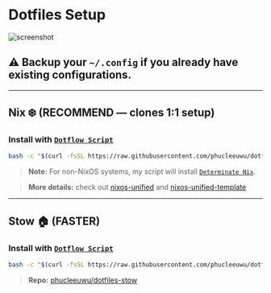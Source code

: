# **Dotfiles Setup**

![screenshot](https://github.com/user-attachments/assets/f18f5f01-6473-4a32-840a-774ee6e827cb)

## ⚠️ Backup your `~/.config` if you already have existing configurations.

---

## **Nix ❄️ (RECOMMEND — clones 1:1 setup)**

### Install with [`Dotflow Script`](https://github.com/phucleeuwu/dotflow)

```bash
bash -c "$(curl -fsSL https://raw.githubusercontent.com/phucleeuwu/dotflow/main/nix.sh)"
```
> **Note:** For non-NixOS systems, my script will install [`Determinate Nix`](https://github.com/DeterminateSystems/nix-installer#installation).

> **More details:** check out [nixos-unified](https://nixos-unified.org/) and [nixos-unified-template](https://github.com/juspay/nixos-unified-template)

---

## **Stow 🏠 (FASTER)**

### Install with [`Dotflow Script`](https://github.com/phucleeuwu/dotflow)

```bash
bash -c "$(curl -fsSL https://raw.githubusercontent.com/phucleeuwu/dotflow/main/stow.sh)"
```
> **Repo:** [phucleeuwu/dotfiles-stow](https://github.com/phucleeuwu/dotfiles-stow)
